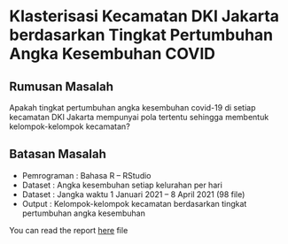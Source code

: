 # Klasterisasi Kecamatan DKI Jakarta berdasarkan Tingkat Pertumbuhan Angka Kesembuhan COVID

## Rumusan Masalah
Apakah tingkat pertumbuhan angka kesembuhan covid-19 di setiap kecamatan DKI Jakarta mempunyai pola tertentu sehingga membentuk kelompok-kelompok kecamatan?

## Batasan Masalah
- Pemrograman : Bahasa R – RStudio
- Dataset : Angka kesembuhan setiap kelurahan per hari
- Dataset : Jangka waktu 1 Januari 2021 – 8 April 2021 (98 file)
- Output : Kelompok-kelompok kecamatan berdasarkan tingkat pertumbuhan angka kesembuhan

You can read the report [here](https://github.com/davidimago/klasterisasi_kecamatanDKI_kesembuhan_covid/blob/5c6c485fd3666929cd91180d37f449ff43a4f058/Klasterisasi%20Kecamatan%20DKI%20Jakarta%20berdasarkan%20Tingkat%20Pertumbuhan%20Angka.pdf) file
